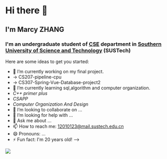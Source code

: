 # Hi there 👋
## I'm Marcy ZHANG
### I'm an undergraduate student of [CSE](https://cse.sustech.edu.cn/) department in [Southern University of Science and Technology](https://www.sustech.edu.cn/) (SUSTech)

Here are some ideas to get you started:

- 🔭 I’m currently working on my final project. 
- -> CS207-pipeline-cpu 
- -> CS307-Spring-Vue-Database-project2
- 🌱 I’m currently learning sql,algorithm and computer organization.
- _C++ primer plus_ 
- _CSAPP_ 
- _Computer Organization And Design_ 
- 👯 I’m looking to collaborate on ...
- 🤔 I’m looking for help with ...
- 💬 Ask me about ...
- 📫 How to reach me: 12010123@mail.sustech.edu.cn
- 😄 Pronouns: ...
- ⚡ Fun fact: I'm 20 years old!
-->

![](https://github-readme-stats.vercel.app/api?username=MarsyCantStopCoding)

